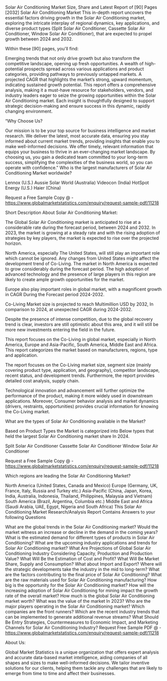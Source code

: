 Solar Air Conditioning Market Size, Share and Latest Report of [90] Pages [2032]
Solar Air Conditioning Market This in-depth report uncovers the essential factors driving growth in the Solar Air Conditioning market, exploring the intricate interplay of regional dynamics, key applications, and diverse product types (Split Solar Air Conditioner, Cassette Solar Air Conditioner, Window Solar Air Conditioner), that are expected to propel growth between 2024 and 2032.

Within these [90] pages, you'll find:

Emerging trends that not only drive growth but also transform the competitive landscape, opening up fresh opportunities.
A wealth of high-potential prospects spread across various applications and product categories, providing pathways to previously untapped markets.
A projected CAGR that highlights the market’s strong, upward momentum, indicating sustained growth potential.
This report offers a comprehensive analysis, making it a must-have resource for stakeholders, vendors, and industry leaders eager to seize the growing opportunities within the Solar Air Conditioning market. Each insight is thoughtfully designed to support strategic decision-making and ensure success in this dynamic, rapidly changing environment.

“Why Choose Us?

Our mission is to be your top source for business intelligence and market research.
We deliver the latest, most accurate data, ensuring you stay informed about current market trends, providing insights that enable you to make well-informed decisions.
We offer timely, relevant information that equips your business to thrive in an ever-changing market landscape.
By choosing us, you gain a dedicated team committed to your long-term success, simplifying the complexities of the business world, so you can operate with confidence.”
Who is the largest manufacturers of Solar Air Conditioning Market worldwide?

 

Lennox (U.S.)
Aussie Solar World (Australia)
Videocon (India)
HotSpot Energy (U.S.)
Haier (China)
 

Request a Free Sample Copy @ - https://www.globalmarketstatistics.com/enquiry/request-sample-pdf/11218

 

Short Description About Solar Air Conditioning Market:

The Global Solar Air Conditioning market is anticipated to rise at a considerable rate during the forecast period, between 2024 and 2032. In 2023, the market is growing at a steady rate and with the rising adoption of strategies by key players, the market is expected to rise over the projected horizon.

North America, especially The United States, will still play an important role which cannot be ignored. Any changes from United States might affect the development trend of Co-Living. The market in North America is expected to grow considerably during the forecast period. The high adoption of advanced technology and the presence of large players in this region are likely to create ample growth opportunities for the market.

Europe also play important roles in global market, with a magnificent growth in CAGR During the Forecast period 2024-2032.

Co-Living Market size is projected to reach Multimillion USD by 2032, In comparison to 2024, at unexpected CAGR during 2024-2032.

Despite the presence of intense competition, due to the global recovery trend is clear, investors are still optimistic about this area, and it will still be more new investments entering the field in the future.

This report focuses on the Co-Living in global market, especially in North America, Europe and Asia-Pacific, South America, Middle East and Africa. This report categorizes the market based on manufacturers, regions, type and application.

The report focuses on the Co-Living market size, segment size (mainly covering product type, application, and geography), competitor landscape, recent status, and development trends. Furthermore, the report provides detailed cost analysis, supply chain.

Technological innovation and advancement will further optimize the performance of the product, making it more widely used in downstream applications. Moreover, Consumer behavior analysis and market dynamics (drivers, restraints, opportunities) provides crucial information for knowing the Co-Living market.

What are the types of Solar Air Conditioning available in the Market?

Based on Product Types the Market is categorized into Below types that held the largest Solar Air Conditioning market share In 2024.

 

Split Solar Air Conditioner
Cassette Solar Air Conditioner
Window Solar Air Conditioner
 

Request a Free Sample Copy @ - https://www.globalmarketstatistics.com/enquiry/request-sample-pdf/11218

Which regions are leading the Solar Air Conditioning Market?

North America (United States, Canada and Mexico)
Europe (Germany, UK, France, Italy, Russia and Turkey etc.)
Asia-Pacific (China, Japan, Korea, India, Australia, Indonesia, Thailand, Philippines, Malaysia and Vietnam)
South America (Brazil, Argentina, Columbia etc.)
Middle East and Africa (Saudi Arabia, UAE, Egypt, Nigeria and South Africa)
This Solar Air Conditioning Market Research/Analysis Report Contains Answers to your following Questions

What are the global trends in the Solar Air Conditioning market? Would the market witness an increase or decline in the demand in the coming years?
What is the estimated demand for different types of products in Solar Air Conditioning? What are the upcoming industry applications and trends for Solar Air Conditioning market?
What Are Projections of Global Solar Air Conditioning Industry Considering Capacity, Production and Production Value? What Will Be the Estimation of Cost and Profit? What Will Be Market Share, Supply and Consumption? What about Import and Export?
Where will the strategic developments take the industry in the mid to long-term?
What are the factors contributing to the final price of Solar Air Conditioning? What are the raw materials used for Solar Air Conditioning manufacturing?
How big is the opportunity for the Solar Air Conditioning market? How will the increasing adoption of Solar Air Conditioning for mining impact the growth rate of the overall market?
How much is the global Solar Air Conditioning market worth? What was the value of the market In 2023?
Who are the major players operating in the Solar Air Conditioning market? Which companies are the front runners?
Which are the recent industry trends that can be implemented to generate additional revenue streams?
What Should Be Entry Strategies, Countermeasures to Economic Impact, and Marketing Channels for Solar Air Conditioning Industry?
Request Free Sample PDF @ - https://www.globalmarketstatistics.com/enquiry/request-sample-pdf/11218

About Us:

Global Market Statistics is a unique organization that offers expert analysis and accurate data-based market intelligence, aiding companies of all shapes and sizes to make well-informed decisions. We tailor inventive solutions for our clients, helping them tackle any challenges that are likely to emerge from time to time and affect their businesses.